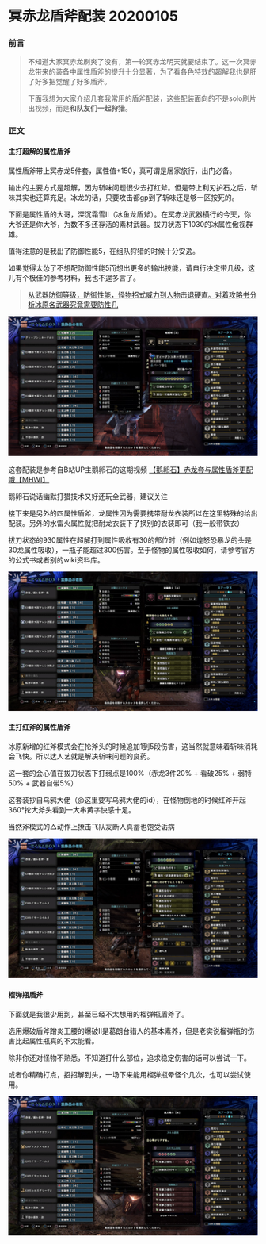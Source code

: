 # 冥赤龙盾斧配装 20200105

### 前言
> 不知道大家冥赤龙刷爽了没有，第一轮冥赤龙明天就要结束了。这一次冥赤龙带来的装备中属性盾斧的提升十分显著，为了看各色特效的超解我也是肝了好多把觉醒了好多盾斧。
>
> 下面我想为大家介绍几套我常用的盾斧配装，这些配装面向的不是solo刷片出视频，而是**和队友们一起狩猎**。

### 正文

#### 主打超解的属性盾斧

属性盾斧带上冥赤龙5件套，属性值+150，真可谓是居家旅行，出门必备。

输出的主要方式是超解，因为斩味问题很少去打红斧。但是带上利刃护石之后，斩味其实也还算充足。冰龙的话，只要攻击都gp到了斩味还是够一区按死的。

下面是属性盾的大哥，深沉霜雪II（冰鱼龙盾斧）。在冥赤龙武器横行的今天，你大爷还是你大爷，为数不多还存活的素材武器。拔刀状态下1030的冰属性傲视群雄。

值得注意的是我出了防御性能5，在组队狩猎的时候十分安逸。

如果觉得太怂了不想配防御性能5而想出更多的输出技能，请自行决定带几级，这儿有个极佳的参考材料，我也不遑多言了。

> [从武器防御等级，防御性能，怪物招式威力到人物击退硬直。对着攻略书分析冰原各武器究竟需要防性几](https://bbs.nga.cn/read.php?tid=19096578&rand=323)

![](./asset/冰属盾.png)

这套配装是参考自B站UP主鹅卵石的这期视频
[【鹅卵石】赤龙套与属性盾斧更配哦【MHWI】](https://www.bilibili.com/video/av80040583)

鹅卵石说话幽默打猎技术又好还玩全武器，建议关注

接下来是另外的四属性盾斧，龙属性因为需要携带耐龙衣装所以在这里特殊的给出配装。另外的水雷火属性就把耐龙衣装下了换别的衣装即可（我一般带铁衣）

拔刀状态的930属性在超解打到属性吸收有30的部位时（例如煌怒恐暴龙的头是30龙属性吸收），一瓶子能超过300伤害。至于怪物的属性吸收如何，请参考官方的公式书或者别的wiki资料库。

![](./asset/龙属盾.png)

#### 主打红斧的属性盾斧

冰原新增的红斧模式会在抡斧头的时候追加1到5段伤害，这当然就意味着斩味消耗会飞快。所以达人艺就是解决斩味问题的良药。

这一套的会心值在拔刀状态下打弱点是100%（赤龙3件20% + 看破25% + 弱特50% + 武器自带5%）

这套装抄自乌鸦大佬（@这里要写乌鸦大佬的id），在怪物倒地的时候红斧开起360°抡大斧头看到一大串黄字快感十足。

~~当然斧模式的△动作上撩击飞队友断人真蓄也饱受诟病~~

![](./asset/电锯盾.png)


#### 榴弹瓶盾斧

下面就是我很少用到，甚至已经不太想用的榴弹瓶盾斧了。

选用爆破盾斧蹭炎王腰的爆破II是葛朗台猎人的基本素养，但是老实说榴弹瓶的伤害比起属性瓶真的不太能看。

除非你还对怪物不熟悉，不知道打什么部位，追求稳定伤害的话可以尝试一下。

或者你精确打点，招招解到头，一场下来能用榴弹瓶晕怪个几次，也可以尝试使用。

![](./asset/榴弹瓶爆破盾.png)
